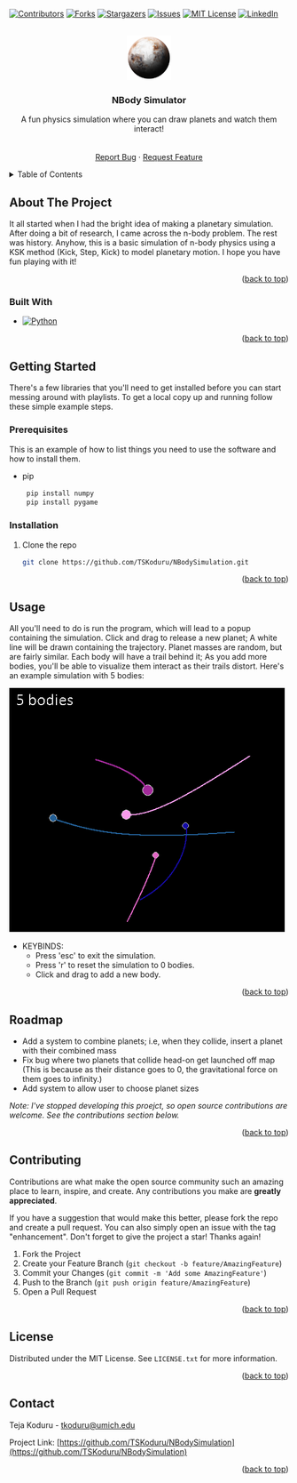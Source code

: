 <!-- Improved compatibility of back to top link: See: https://github.com/othneildrew/Best-README-Template/pull/73 -->
<!-- README template taken from    https://github.com/othneildrew/Best-README-Template/blob/master/README.md. -->
<a name= NBodySimulation></a>

[![Contributors][contributors-shield]][contributors-url]
[![Forks][forks-shield]][forks-url]
[![Stargazers][stars-shield]][stars-url]
[![Issues][issues-shield]][issues-url]
[![MIT License][license-shield]][license-url]
[![LinkedIn][linkedin-shield]][linkedin-url]



<!-- PROJECT LOGO -->
<br />
<div align="center">
  <a href="https://github.com/TSKoduru/NBodySimulation">
    <img src="Images/Logo.png" alt="Logo" width="80" height="80">
  </a>

<h3 align="center">NBody Simulator</h3>

  <p align="center">
    A fun physics simulation where you can draw planets and watch them interact!
    <br />
    <br />
    <br />
    <a href="https://github.com/TSKoduru/NBodySimulation/issues">Report Bug</a>
    ·
    <a href="https://github.com/TSKoduru/NBodySimulation/issues">Request Feature</a>
  </p>
</div>



<!-- TABLE OF CONTENTS -->
<details>
  <summary>Table of Contents</summary>
  <ol>
    <li>
      <a href="#about-the-project">About The Project</a>
      <ul>
        <li><a href="#built-with">Built With</a></li>
      </ul>
    </li>
    <li>
      <a href="#getting-started">Getting Started</a>
      <ul>
        <li><a href="#prerequisites">Prerequisites</a></li>
        <li><a href="#installation">Installation</a></li>
      </ul>
    </li>
    <li><a href="#usage">Usage</a></li>
    <li><a href="#roadmap">Roadmap</a></li>
    <li><a href="#contributing">Contributing</a></li>
    <li><a href="#license">License</a></li>
    <li><a href="#contact">Contact</a></li>
  </ol>
</details>



<!-- ABOUT THE PROJECT -->
## About The Project

It all started when I had the bright idea of making a planetary simulation. After doing a bit of research, I came across the n-body problem. The rest was history. Anyhow, this is a basic simulation of n-body physics using a KSK method
(Kick, Step, Kick) to model planetary motion. I hope you have fun playing with it!
<p align="right">(<a href="#readme-top">back to top</a>)</p>



### Built With

* [![Python][Python]][Python-url]


<p align="right">(<a href="#readme-top">back to top</a>)</p>



<!-- GETTING STARTED -->
## Getting Started

There's a few libraries that you'll need to get installed before you can start messing around with playlists.
To get a local copy up and running follow these simple example steps.

### Prerequisites

This is an example of how to list things you need to use the software and how to install them.
* pip
  ```sh
   pip install numpy
   pip install pygame
  ```

### Installation

1. Clone the repo
   ```sh
   git clone https://github.com/TSKoduru/NBodySimulation.git
   ```
<p align="right">(<a href="#readme-top">back to top</a>)</p>

<!-- USAGE EXAMPLES -->
## Usage

All you'll need to do is run the program, which will lead to a popup containing the simulation. Click and drag to release a new planet; A white line will be drawn containing the trajectory. Planet masses are random, but are
fairly similar. Each body will have a trail behind it; As you add more bodies, you'll be able to visualize them interact as their trails distort. Here's an example simulation with 5 bodies: <br>

 ![ExampleSim](Images/example.png) <br>

 * KEYBINDS:
    * Press 'esc' to exit the simulation.
    * Press 'r' to reset the simulation to 0 bodies.
    * Click and drag to add a new body.


<p align="right">(<a href="#readme-top">back to top</a>)</p>

<!-- ROADMAP -->
## Roadmap

- Add a system to combine planets; i.e, when they collide, insert a planet with their combined mass
- Fix bug where two planets that collide head-on get launched off map (This is because as their distance goes to 0, the gravitational force on them goes to infinity.)
- Add system to allow user to choose planet sizes

_Note: I've stopped developing this proejct, so open source contributions are welcome. See the contributions section below._

<p align="right">(<a href="#readme-top">back to top</a>)</p>


<!-- CONTRIBUTING -->
## Contributing

Contributions are what make the open source community such an amazing place to learn, inspire, and create. Any contributions you make are **greatly appreciated**.

If you have a suggestion that would make this better, please fork the repo and create a pull request. You can also simply open an issue with the tag "enhancement".
Don't forget to give the project a star! Thanks again!

1. Fork the Project
2. Create your Feature Branch (`git checkout -b feature/AmazingFeature`)
3. Commit your Changes (`git commit -m 'Add some AmazingFeature'`)
4. Push to the Branch (`git push origin feature/AmazingFeature`)
5. Open a Pull Request

<p align="right">(<a href="#readme-top">back to top</a>)</p>


<!-- LICENSE -->
## License

Distributed under the MIT License. See `LICENSE.txt` for more information.

<p align="right">(<a href="#readme-top">back to top</a>)</p>


<!-- CONTACT -->
## Contact

Teja Koduru - tkoduru@umich.edu

Project Link: [https://github.com/TSKoduru/NBodySimulation](https://github.com/TSKoduru/NBodySimulation)

<p align="right">(<a href="#readme-top">back to top</a>)</p>


<!-- MARKDOWN LINKS & IMAGES -->
<!-- https://www.markdownguide.org/basic-syntax/#reference-style-links -->
[contributors-shield]: https://img.shields.io/github/contributors/TSKoduru/NBodySimulation.svg?style=for-the-badge
[contributors-url]: https://github.com/TSKoduru/NBodySimulation/graphs/contributors
[forks-shield]: https://img.shields.io/github/forks/TSKoduru/NBodySimulation.svg?style=for-the-badge
[forks-url]: https://github.com/TSKoduru/NBodySimulation/network/members
[stars-shield]: https://img.shields.io/github/stars/TSKoduru/NBodySimulation.svg?style=for-the-badge
[stars-url]: https://github.com/TSKoduru/NBodySimulation/stargazers
[issues-shield]: https://img.shields.io/github/issues/TSKoduru/NBodySimulation.svg?style=for-the-badge
[issues-url]: https://github.com/TSKoduru/NBodySimulation/issues
[license-shield]: https://img.shields.io/github/license/TSKoduru/NBodySimulation.svg?style=for-the-badge
[license-url]: https://github.com/TSKoduru/NBodySimulation/blob/master/LICENSE.txt
[linkedin-shield]: https://img.shields.io/badge/-LinkedIn-black.svg?style=for-the-badge&logo=linkedin&colorB=555
[linkedin-url]: https://linkedin.com/in/tskoduru

[Python]: https://img.shields.io/badge/Python-3776AB?style=for-the-badge&logo=python&logoColor=white
[React.js]: https://img.shields.io/badge/React-20232A?style=for-the-badge&logo=react&logoColor=61DAFB

[Python-url]: https://www.python.org/
[React-url]: https://reactjs.org/


